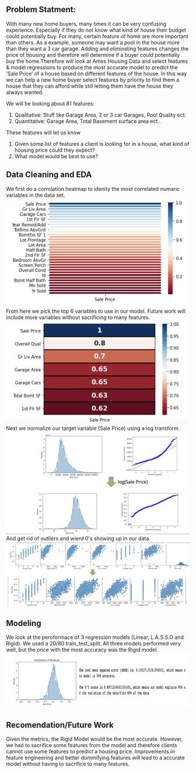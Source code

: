  ## **Problem Statment**: 

With many new home buyers, many times it can be very confusing experience. Especially if they do not know what kind of house their budget could potentially buy. For many, certain feature of home are more important than others. As a example, someone may want a pool in the house more than they want a 3 car garage. Adding and eliminating features changes the price of housing and therefore will determine if a buyer could potentially buy the home.Therefore will look at Ames Housing Data and select features & model regressions to produce the most accurate model to predict the ‘Sale Price’ of a house based on different features of the house. In this way we can help a new home buyer select features by priority to find them a house that they can afford while still letting them have the house they always wanted. 

We will be looking about 81 features:
1. Qualitative: Stuff like Garage Area, 2 or 3 car Garages, Pool Quality ect.
2. Quantitative:  Garage Area, Total Basement surface area ect.. 

These features will let us know 
1. Given some list of features a client is looking for in a house, what kind of housing price could they expect?
2. What model would be best to use?

## **Data Cleaning and EDA**
We first do a corrolation heatmap to idenity the most correlated numaric variables in the data set.
![](images/Screen%20Shot%202021-07-24%20at%201.42.07%20AM.png)
From here we pick the top 6 variables to use in our model. Future work will include more variables without sacrificing to many features. 
![](images/Screen%20Shot%202021-07-24%20at%201.42.13%20AM.png)
Next we normalize our target variable (Sale Price) using a log transform.
![](images/Screen%20Shot%202021-07-24%20at%201.56.24%20AM.png)
And get rid of outliers and wierd 0's showing up in our data.
![](images/Screen%20Shot%202021-07-24%20at%201.56.54%20AM.png)
## **Modeling**
We look at the peroformace of 3 regression models (Linear, L.A.S.S.O and Rigid). We used a 20/80 train_test_split. All three models performed very well, but the once with the most accuracy was the Rigid model. 
![](images/Screen%20Shot%202021-07-24%20at%202.05.10%20AM.png)
## **Recomendation/Future Work**
Given the metrics, the Rigid Model would be the most accurate. However, we had to sacrifice some features from the model and therefore clients cannot use some features to predict a housing price. Improvements in feature engineering and better dummifying features will lead to a accurate model without having to sacrifice to many features.
